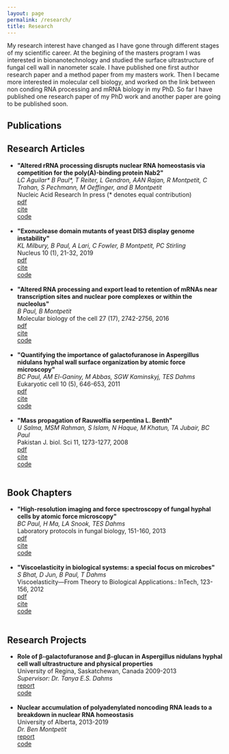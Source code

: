 ```yaml
---
layout: page
permalink: /research/
title: Research
---
```


My research interest have changed as I have gone through different stages of my scientific career. At the begining of the masters program I was interested in bionanotechnology and studied the surface ultrastructure of fungal cell wall in nanometer scale. I have published one first author research paper and a method paper from my masters work. Then I became more interested in molecular cell biology, and worked on the link between non conding RNA processing and mRNA biology in my PhD. So far I have published one research paper of my PhD work and another paper are going to be published soon.

<h2>Publications</h2>
<h2>Research Articles</h2>
<ul>
	<li>
		<b>"Altered rRNA processing disrupts nuclear RNA homeostasis via competition for the poly(A)-binding protein Nab2"</b><br>
		<i>LC Aguilar* B Paul*, T Reiter, L Gendron, AAN Rajan, R Montpetit, C Trahan, S Pechmann, M Oeffinger, and B Montpetit
		</i><br>
		Nucleic Acid Research In press (* denotes equal contribution) <br>
		<a href="paper2.pdf"><div class="color-button">pdf</div></a><a href=""><div class="color-button">cite</div></a><a href=""><div class="color-button">code</div></a>
	</li><br>
	<li>
		<b>"Exonuclease domain mutants of yeast DIS3 display genome instability"</b><br>
		<i>KL Milbury, B Paul, A Lari, C Fowler, B Montpetit, PC Stirling</i><br>
		Nucleus 10 (1), 21-32, 2019<br>
		<a href="paper2.pdf"><div class="color-button">pdf</div></a><a href=""><div class="color-button">cite</div></a><a href=""><div class="color-button">code</div></a>
	</li><br>
	<li>
		<b>"Altered RNA processing and export lead to retention of mRNAs near transcription sites and nuclear pore complexes or within the nucleolus"</b><br>
		<i>B Paul, B Montpetit</i><br>
		Molecular biology of the cell 27 (17), 2742-2756, 2016<br>
		<a href="Paper1.pdf"><div class="color-button">pdf</div></a><a href=""><div class="color-button">cite</div></a><a href=""><div class="color-button">code</div></a>
	</li><br>
	<li>
		<b>"Quantifying the importance of galactofuranose in Aspergillus nidulans hyphal wall surface organization by atomic force microscopy"</b><br>
		<i>BC Paul, AM El-Ganiny, M Abbas, SGW Kaminskyj, TES Dahms</i><br>
		Eukaryotic cell 10 (5), 646-653, 2011<br>
		<a href=""><div class="color-button">pdf</div></a><a href=""><div class="color-button">cite</div></a><a href=""><div class="color-button">code</div></a>
	</li><br>
	<li>
		<b>"Mass propagation of Rauwolfia serpentina L. Benth"</b><br>
		<i>U Salma, MSM Rahman, S Islam, N Haque, M Khatun, TA Jubair, BC Paul</i><br>
		Pakistan J. biol. Sci 11, 1273-1277, 2008<br>
		<a href="Paper3"><div class="color-button">pdf</div></a><a href=""><div class="color-button">cite</div></a><a href=""><div class="color-button">code</div></a>
	</li><br>
</ul>

<h2>Book Chapters</h2>
<ul>
	<li>
		<b>"High-resolution imaging and force spectroscopy of fungal hyphal cells by atomic force microscopy"</b><br>
		<i>BC Paul, H Ma, LA Snook, TES Dahms</i><br>
		Laboratory protocols in fungal biology, 151-160, 2013<br>
		<a href=""><div class="color-button">pdf</div></a><a href=""><div class="color-button">cite</div></a><a href=""><div class="color-button">code</div></a>
	</li><br>
	<li>
		<b>"Viscoelasticity in biological systems: a special focus on microbes"</b><br>
		<i>S Bhat, D Jun, B Paul, T Dahms</i><br>
		Viscoelasticity—From Theory to Biological Applications.: InTech, 123-156, 2012<br>
		<a href=""><div class="color-button">pdf</div></a><a href=""><div class="color-button">cite</div></a><a href=""><div class="color-button">code</div></a>
	</li><br>
</ul>

<h2>Research Projects</h2>
<ul>
	<li>
		<b>Role of β-galactofuranose and β-glucan in Aspergillus nidulans hyphal cell wall ultrastructure and physical properties</b><br>
		University of Regina, Saskatchewan, Canada 2009-2013<br>
		<i>Supervisor: Dr. Tanya E.S. Dahms</i><br>
		<a href="https://ourspace.uregina.ca/handle/10294/3747"><div class="color-button">report</div></a><a href=""><div class="color-button">code</div></a>
	</li><br>
	<li>
		<b>Nuclear accumulation of polyadenylated noncoding RNA leads to a breakdown in nuclear
RNA homeostasis</b><br>
		University of Alberta, 2013-2019<br>
		<i>Dr. Ben Montpetit</i><br>
		<a href=""><div class="color-button">report</div></a><a href=""><div class="color-button">code</div></a>
	</li><br>
</ul>
